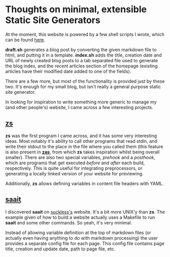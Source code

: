 # Thoughts on minimal, extensible Static Site Generators

At the moment, this website is powered by a few shell scripts I wrote,
which can be found [here](https://github.com/segf00lt/website).

**draft.sh** generates a blog post by converting the given markdown file to html,
and putting it in a template. **index.sh** adds the title, creation date and URL
of newly created blog posts to a tab separated file used to generate the blog
index, and the recent articles section of the homepage (existing articles have
their modified date added to one of the fields).

There are a few more, but most of the functionality is provided just by these
two. It's enough for my small blog, but isn't really a general purpose static
site generator.

In looking for inspiration to write something more generic to manage my (and
other people's) website, I came across a few interesting projects.

<!--
TODO

Try to set up my website (and maybe the montessori site)
with each of the programs below.
-->

## [zs](https://github.com/zserge/zs)

**zs** was the first program I came across, and it has some very interesting
ideas. Most notably it's ability to call other programs that read stdin, and
write their stdout to the place in the file where you called them
(this feature is also present in [**zas**](https://github.com/imdario/zas),
from which **zs** takes inspiration whilst being overall smaller).
There are also two special variables, _prehook_ and a _posthook_,
which are programs that get executed _before_ and _after_ each build,
respectively. This is quite useful for integrating preprocessors,
or generating a locally linked version of your website for previewing.

Additionally, **zs** allows defining variables in content file headers with YAML.

## [saait](https://git.codemadness.org/saait/file/README.html)

I discovered **saait** on [suckless's](https://suckless.org) website.
It's a bit more UNIX'y than **zs**. The example given of how to build
a website actually uses a Makefile to run **saait** and some other commands.
So yeah, it's very minimal.

Instead of allowing variable definition
at the top of markdown files (or actually even having anything to do with markdown
processing) the user provides a separate config file for each page. This config
file contains page title, creation and update date, path to page file, etc.
